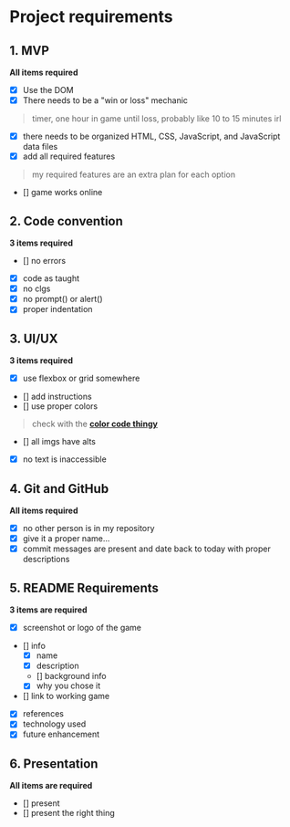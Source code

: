 # Project requirements

## 1. MVP
**All items required**
- [x] Use the DOM
- [x] There needs to be a "win or loss" mechanic
> timer, one hour in game until loss, probably like 10 to 15 minutes irl 
- [x] there needs to be organized HTML, CSS, JavaScript, and JavaScript data files
- [x] add all required features
> my required features are an extra plan for each option
- [] game works online

## 2. Code convention
**3 items required**
- [] no errors
- [X] code as taught
- [X] no clgs
- [x] no prompt() or alert()
- [x] proper indentation

## 3. UI/UX
**3 items required**
- [x] use flexbox or grid somewhere
- [] add instructions
- [] use proper colors
> check with the [**color code thingy**](https://webaim.org/resources/contrastchecker/)
- [] all imgs have alts
- [X] no text is inaccessible

## 4. Git and GitHub
**All items required**
- [x] no other person is in my repository
- [X] give it a proper name...
- [x] commit messages are present and date back to today with proper descriptions

## 5. README Requirements
**3 items are required**
- [X] screenshot or logo of the game
- [] info
  - [X] name
  - [X] description
  - [] background info
  - [X] why you chose it
- [] link to working game
- [X] references
- [X] technology used
- [X] future enhancement

## 6. Presentation
**All items are required**
- [] present
- [] present the right thing